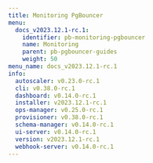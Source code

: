 ```yaml
---
title: Monitoring PgBouncer
menu:
  docs_v2023.12.1-rc.1:
    identifier: pb-monitoring-pgbouncer
    name: Monitoring
    parent: pb-pgbouncer-guides
    weight: 50
menu_name: docs_v2023.12.1-rc.1
info:
  autoscaler: v0.23.0-rc.1
  cli: v0.38.0-rc.1
  dashboard: v0.14.0-rc.1
  installer: v2023.12.1-rc.1
  ops-manager: v0.25.0-rc.1
  provisioner: v0.38.0-rc.1
  schema-manager: v0.14.0-rc.1
  ui-server: v0.14.0-rc.1
  version: v2023.12.1-rc.1
  webhook-server: v0.14.0-rc.1
---
```


